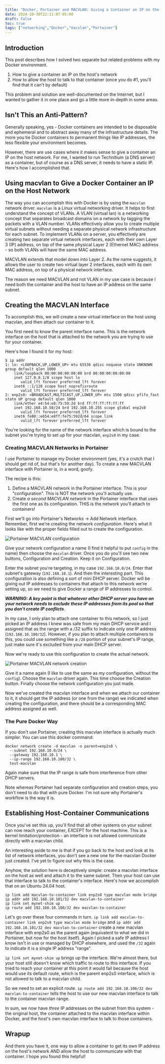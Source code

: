 ```yaml
---
title: "Docker, Portainer and MACVLAN: Giving a Container an IP on the Host Network and Communicating with the Host"
date: 2024-10-30T22:11:07-05:00
draft: false
toc: true
tags: ["networking","Docker","macvlan","Portainer"]
---
```


## Introduction

This post describes how I solved two separate but related problems with my Docker environment.

1. How to give a container an IP on the host's network
2. How to allow the host to talk to that container (once you do #1, you'll find that it can't by default)

This problem and solution are well-documented on the Internet, but I wanted to gather it in one place and go a little more in-depth in some areas.

## Isn't This an Anti-Pattern?

Generally speaking, yes - Docker containers are intended to be disposable and ephemeral and to abstract away many of the infrastructure details. The more you tie Docker containers to permanent things like IP addresses, the less flexible your environment becomes.

However, there are use cases where it makes sense to give a container an IP on the host network. For me, I wanted to run Technitium (a DNS server) as a container, but of course as a DNS server, it needs to have a static IP. Here's how I accomplished that.

## Using macvlan to Give a Docker Container an IP on the Host Network

The way you can accomplish this with Docker is by using the `macvlan` network driver. `macvlan` is a Linux virtual networking driver. It helps to first understand the concept of VLANs. A VLAN (virtual lan) is a networking concept that separates broadcast domains on a network by tagging the packets with a VLAN number. VLANs effectively allow you to create multiple virtual subnets without needing a separate physical network infrastructure for each subnet. To implement VLANs on a server, you effectively are creating two separate virtual network interfaces, each with their own Layer 3 (IP) address, on top of the same physical Layer 2 (Ethernet MAC) address - so both VLANs will have the same MAC address.

MACVLAN extends that model down into Layer 2. As the name suggests, it allows the user to create two virtual layer 2 interfaces, each with its own MAC address, on top of a physical network interface.

The reason we need MACVLAN and not VLAN in my use case is because I need both the container and the host to have an IP address on the same subnet.

## Creating the MACVLAN Interface

To accomplish this, we will create a new virtual interface on the host using macvlan, and then attach our container to it.

You first need to know the parent interface name. This is the network interface on the host that is attached to the network you are trying to use for your container.

Here's how I found it for my host:

```
$ ip addr
1: lo: <LOOPBACK,UP,LOWER_UP> mtu 65536 qdisc noqueue state UNKNOWN group default qlen 1000
    link/loopback 00:00:00:00:00:00 brd 00:00:00:00:00:00
    inet 127.0.0.1/8 scope host lo
       valid_lft forever preferred_lft forever
    inet6 ::1/128 scope host noprefixroute
       valid_lft forever preferred_lft forever
2: enp2s0: <BROADCAST,MULTICAST,UP,LOWER_UP> mtu 1500 qdisc pfifo_fast state UP group default qlen 1000
    link/ether e4:54:e8:75:59:2d brd ff:ff:ff:ff:ff:ff
    inet 192.168.10.50/24 brd 192.168.10.255 scope global enp2s0
       valid_lft forever preferred_lft forever
    inet6 fe80::e654:e8ff:fe75:592d/64 scope link
       valid_lft forever preferred_lft forever
```

You're looking for the name of the network interface which is bound to the subnet you're trying to set up for your macvlan, `enp2s0` in my case.

### Creating MACVLAN Networks in Portainer

I use Portainer to manage my Docker environment (yes, it's a crutch that I should get rid of, but that's for another day). To create a new MACVLAN interface with Portainer is, in a word, goofy.

The recipe is this:
1. Define a MACVLAN network in the Portainer interface. This is your "configuration". This is NOT the network you'll actually use.
2. Create _a second MACVLAN network_ in the Portainer interface that uses the first one as its configuration. THIS is the network you'll attach to containers!

First we'll go into Portainer's Networks -> Add Network interface. Remember, first we're creating the network _configuration_. Here's what it looks like with the proper fields filled out to create the configuration.

![Portainer MACVLAN configuration](config.png)

Give your network configuration a name (I find it helpful to put `config` in the name) then choose the `macvlan` driver. Once you do you'll see two new buttons, Configuration and Creation. Keep it on Configuration.

Enter the subnet you're targeting, in my case `192.168.10.0/24`. Enter that subnet's gateway (`192.168.10.1`). And then the interesting part. This configuration is also defining a sort of mini DHCP server. Docker will be giving out IP addresses to containers that attach to this network we're setting up, so we need to give Docker a range of IP addresses to control. 

**_WARNING: A key point is that whatever other DHCP server you have on your network needs to exclude these IP addresses from its pool so that you don't create IP conflicts_**.

In my case, I only plan to attach one container to this network, so I just picked an IP address I knew was safe from my main DHCP service and I assigned that as the range with a /32 suffix to indicate only one IP address (`192.168.10.100/32`). However, if you plan to attach multiple containers to this, you could use something like a `/28` portion of your subnet's IP range, just make sure it's excluded from your main DHCP server.

Now we're ready to use this configuration to create the actual network.

![Portainer MACVLAN network creation](network.png)

Give it a name again (I like to use the same as my configuration, without the `config`). Choose the `macvlan` driver again. This time choose the Creation button. Finally choose the network configuration you just made.

Now we've created the macvlan interface and when we attach our container to it, it should get the IP address (or one from the range) we indicated when creating the configuration, and there should be a corresponding MAC address assigned as well.

### The Pure Docker Way

If you don't use Portainer, creating this macvlan interface is actually much simpler. You can use this docker command: 

```
docker network create -d macvlan -o parent=enp2s0 \
  --subnet 192.168.10.0/24 \
  --gateway 192.168.10.1 \
  --ip-range 192.168.10.100/32 \
  test-macvlan
```

Again make sure that the IP range is safe from interference from other DHCP servers.

Note whereas Portainer had separate configuration and creation steps, you don't need to do that with pure Docker. I'm not sure why Portainer's workflow is the way it is.

## Establishing Host-Container Communications

Once you've set this up, you'll find that all other systems on your subnet can now reach your container, EXCEPT for the host machine. This is a kernel limitation/protection - an interface is not allowed communicate directly with a macvlan child.

An interesting aside to me is that if you go back to the host and look at its list of network interfaces, you don't see a new one for the macvlan Docker just created. I've yet to figure out why this is the case.

Anyhow, the solution here is deceptively simple: create a macvlan interface on the host as well and attach it to the same subnet. Then your host can use that interface to talk to the container's interface.  Here's how we accomplish that on an Ubuntu 24.04 host.

```
ip link add macvlan-to-container link enp2s0 type macvlan mode bridge
ip addr add 192.168.10.101/32 dev macvlan-to-container
ip link set mynet-shim up
ip route add 192.168.10.100/32 dev macvlan-to-container
```

Let's go over these four commands in turn. `ip link add macvlan-to-container link enp2s0 type macvlan mode bridge` and `ip addr add 192.168.10.101/32 dev macvlan-to-container` create a new macvlan interface with enp2s0 as the parent again (equivalent to what we did in Portainer, but now for the host itself). Again I picked a safe IP address I know isn't in use or managed by DHCP elsewhere, and used the `/32` again to indicate it is a single IP address "range". 

`ip link set mynet-shim up` brings up the interface. We're almost there, but your host still doesn't know which traffic to route to this interface. If you tried to reach your container at this point it would fail because the host would use its default route, which is the parent enp2s0 interface, which is not allowed to talk to a macvlan child.

So we need to set an explicit route. `ip route add 192.168.10.100/32 dev macvlan-to-container` tells the host to use our new macvlan interface to talk to the container macvlan range.

In sum, we now have _three_ IP addresses on the subnet from this system - the original host, the container attached to the macvlan interface within Docker, and the host's own macvlan interface to talk to those containers.

## Wrapup

And there you have it, one way to allow a container to get its own IP address on the host's network AND allow the host to communicate with that container. I hope you found this helpful!









